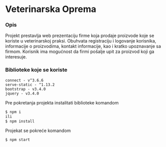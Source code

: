 # Veterinarska Oprema

### Opis

Projekt prestavlja web prezentaciju firme koja prodaje proizvode koje se koriste u veterinarskoj praksi.
Obuhvata registraciju i logovanje korisnika,
informacije o proizvodima,
kontakt informacije,
kao i kratko upoznavanje sa firmom.
Korisnik ima mogućnost da firmi pošalje upit za proizvod koji ga interesuje.

### Biblioteke koje se koriste

```
connect - v^3.6.6
serve-static - ^1.13.2
bootstrap - v3.4.0
jquery - v3.4.0

```

Pre pokretanja projekta instalitati biblioteke komandom

```bash
$ npm i
ili
$ npm install
```

Projekat se pokreće komandom

```bash
$ npm start
```

